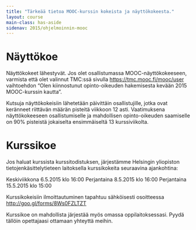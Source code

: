 ```yaml
---
title: "Tärkeää tietoa MOOC-kurssin kokeista ja näyttökokeesta."
layout: course
main-class: has-aside
sidenav: 2015/ohjelmoinnin-mooc
---
```


# Näyttökoe
Näyttökokeet lähestyvät. Jos olet osallistumassa MOOC-näyttökokeeseen, varmista että olet valinnut TMC:ssä sivulla <https://tmc.mooc.fi/mooc/user> vaihtoehdon “Olen kiinnostunut opinto-oikeuden hakemisesta kevään 2015 MOOC-kurssin kautta”.

Kutsuja näyttökokeisiin lähetetään päivittäin osallistujille, jotka ovat keränneet riittävän määrän pisteitä viikkoon 12 asti. Vaatimuksena näyttökokeeseen osallistumiselle ja mahdollisen opinto-oikeuden saamiselle on 90% pisteistä jokaiselta ensimmäiseltä 13 kurssiviikolta.

# Kurssikoe

Jos haluat kurssista kurssitodistuksen, järjestämme Helsingin yliopiston tietojenkäsittelytieteen laitoksella kurssikokeita seuraavina ajankohtina:

Keskiviikkona 6.5.2015 klo 16:00
Perjantaina 8.5.2015 klo 16:00
Perjantaina 15.5.2015 klo 15:00

Kurssikokeisiin ilmoittautuminen tapahtuu sähköisesti osoitteessa <http://goo.gl/forms/8Ws0FZLTZT>

Kurssikoe on mahdollista järjestää myös omassa oppilaitoksessasi. Pyydä tällöin opettajaasi ottamaan yhteyttä meihin. 
